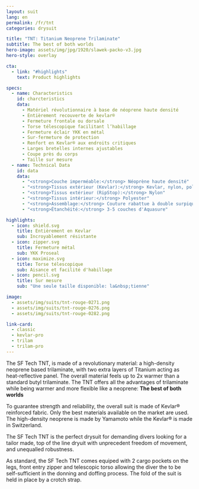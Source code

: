 ```yaml
---
layout: suit
lang: en
permalink: /fr/tnt
categories: drysuit

title: "TNT: Titanium Neoprene Trilaminate"
subtitle: The best of both worlds
hero-image: assets/img/jpg/1920/slawek-packo-v3.jpg
hero-style: overlay

cta:
  - link: "#highlights"
    text: Product highlights

specs:
  - name: Characteristics
    id: charcteristics
    data:
      - Matériel révolutionnaire à base de néoprene haute densité
      - Entièrement recouverte de kevlar®
      - Fermeture frontale ou dorsale
      - Torse télescopique facilitant l’habillage
      - Fermeture éclair YKK en métal
      - Sur-fermeture de protection
      - Renfort en Kevlar® aux endroits critiques
      - Larges bretelles internes ajustables
      - Coupe près du corps
      - Taille sur mesure
  - name: Technical Data
    id: data
    data:
      - "<strong>Couche imperméable:</strong> Néoprène haute densité"
      - "<strong>Tissus extérieur (Kevlar):</strong> Kevlar, nylon, polyester"
      - "<strong>Tissus extérieur (RipStop):</strong> Nylon"
      - "<strong>Tissus intérieur:</strong> Polyester"
      - "<strong>Assemblage:</strong> Couture rabattue à double surpiqure"
      - "<strong>Étanchéité:</strong> 3-5 couches d'Aquasure"

highlights:
  - icon: shield.svg
    title: Entièrement en Kevlar
    sub: Incroyablement résistante
  - icon: zipper.svg
    title: Fermeture métal
    sub: YKK Proseal
  - icon: maximize.svg
    title: Torse télescopique
    sub: Aisance et facilité d'habillage
  - icon: pencil.svg
    title: Sur mesure
    sub: "Une seule taille disponible: la&nbsp;tienne"

image:
  - assets/img/suits/tnt-rouge-0271.png
  - assets/img/suits/tnt-rouge-0276.png
  - assets/img/suits/tnt-rouge-0282.png

link-card:
  - classic
  - kevlar-pro
  - trilam
  - trilam-pro
---
```

The SF Tech TNT, is made of a revolutionary material: a high-density neoprene based trilaminate, with two extra layers of Titanium acting as heat-reflective panel. The overall material feels up to 2x warmer than a standard butyl trilaminate.
The TNT offers all the advantages of trilaminate while being warmer and more flexible like a neoprene: <strong>The best of both worlds</strong>

To guarantee strength and reliability, the overall suit is made of Kevlar® reinforced fabric. Only the best materials available on the market are used. The high-density neoprene is made by Yamamoto while the Kevlar® is made in Switzerland. 

The SF Tech TNT is the perfect drysuit for demanding divers looking for a tailor made, top of the line dryuit with unprecedent freedom of movement, and unequalled robustness.

As standard, the SF Tech TNT comes equiped with 2 cargo pockets on the legs, front entry zipper and telescopic torso allowing the diver the to be self-sufficient in the donning and doffing process. The fold of the suit is held in place by a crotch strap.